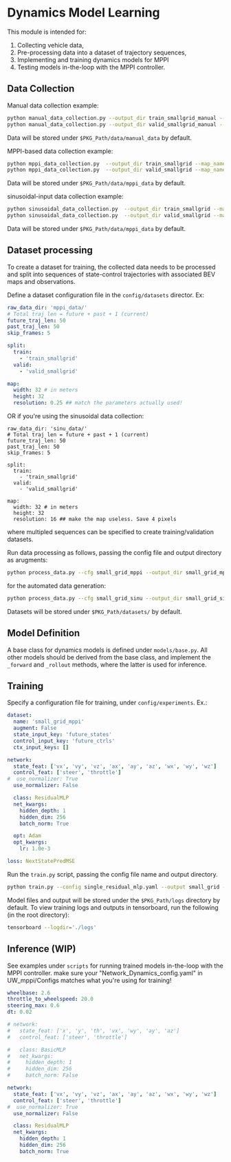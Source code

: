 # Dynamics Model Learning

This module is intended for: 
1. Collecting vehicle data,
2. Pre-processing data into a dataset of trajectory sequences,
3. Implementing and training dynamics models for MPPI
4. Testing models in-the-loop with the MPPI controller.

## Data Collection

Manual data collection example:
```bash
python manual_data_collection.py --output_dir train_smallgrid_manual --map_name smallgrid --duration 10 --start_pos -67 336 0.
python manual_data_collection.py --output_dir valid_smallgrid_manual --map_name smallgrid --duration 10 --start_pos -67 336 0.
```
Data will be stored under `$PKG_Path/data/manual_data` by default.

MPPI-based data collection example:
```bash
python mppi_data_collection.py  --output_dir train_smallgrid --map_name smallgrid --duration 100
python mppi_data_collection.py  --output_dir valid_smallgrid --map_name smallgrid --duration 100
```
Data will be stored under `$PKG_Path/data/mppi_data` by default.

sinusoidal-input data collection example:
```bash
python sinusoidal_data_collection.py  --output_dir train_smallgrid --map_name smallgrid --duration 100
python sinusoidal_data_collection.py  --output_dir valid_smallgrid --map_name smallgrid --duration 100
```

Data will be stored under `$PKG_Path/data/mppi_data` by default.


## Dataset processing

To create a dataset for training, the collected data needs to be processed and split into
sequences of state-control trajectories with associated BEV maps and observations.

Define a dataset configuration file in the `config/datasets` director. Ex:

```yaml
raw_data_dir: 'mppi_data/'
# Total traj len = future + past + 1 (current)
future_traj_len: 50
past_traj_len: 50
skip_frames: 5

split:
  train:
    - 'train_smallgrid'
  valid:
    - 'valid_smallgrid'

map:
  width: 32 # in meters
  height: 32
  resolution: 0.25 ## match the parameters actually used!

```
OR if you're using the sinusoidal data collection:
```
raw_data_dir: 'sinu_data/'
# Total traj len = future + past + 1 (current)
future_traj_len: 50
past_traj_len: 50
skip_frames: 5

split:
  train:
    - 'train_smallgrid'
  valid:
    - 'valid_smallgrid'

map:
  width: 32 # in meters
  height: 32
  resolution: 16 ## make the map useless. Save 4 pixels

```


where multipled sequences can be specified to create training/validation datasets.


Run data processing as follows, passing the config file and output directory as arugments:
```bash
python process_data.py --cfg small_grid_mppi --output_dir small_grid_mppi --save_vis True
```

for the automated data generation:
```bash
python process_data.py --cfg small_grid_sinu --output_dir small_grid_sinu --save_vis True
```

Datasets will be stored under `$PKG_Path/datasets/` by default.


## Model Definition
A base class for dynamics models is defined under `models/base.py`.
All other models should be derived from the base class, and implement the
`_forward` and `_rollout` methods, where the latter is used for inference.


## Training

Specify a configuration file for training, under `config/experiments`. Ex.:
```yaml
dataset:
  name: 'small_grid_mppi'
  augment: False
  state_input_key: 'future_states'
  control_input_key: 'future_ctrls'
  ctx_input_keys: []

network:
  state_feat: ['vx', 'vy', 'vz', 'ax', 'ay', 'az', 'wx', 'wy', 'wz']
  control_feat: ['steer', 'throttle']
#  use_normalizer: True
  use_normalizer: False

  class: ResidualMLP
  net_kwargs:
    hidden_depth: 1
    hidden_dim: 256
    batch_norm: True

  opt: Adam
  opt_kwargs:
    lr: 1.0e-3

loss: NextStatePredMSE
```

Run the `train.py` script, passing the config file name and output directory.

```bash
python train.py --config single_residual_mlp.yaml --output small_grid --n_epochs 300
```

Model files and output will be stored under the `$PKG_Path/logs` directory by default.
To view training logs and outputs in tensorboard, run the following (in the root directory):

```bash
tensorboard --logdir='./logs' 
```

## Inference (WIP)

See examples under `scripts` for running trained models in-the-loop with the MPPI controller.
make sure your "Network_Dynamics_config.yaml" in UW_mppi/Configs matches what you're using for training!
```yaml
wheelbase: 2.6
throttle_to_wheelspeed: 20.0
steering_max: 0.6
dt: 0.02

# network:
#   state_feat: ['x', 'y', 'th', 'vx', 'wy', 'ay', 'az']
#   control_feat: ['steer', 'throttle']

#   class: BasicMLP
#   net_kwargs:
#     hidden_depth: 1
#     hidden_dim: 256
#     batch_norm: False

network:
  state_feat: ['vx', 'vy', 'vz', 'ax', 'ay', 'az', 'wx', 'wy', 'wz']
  control_feat: ['steer', 'throttle']
#  use_normalizer: True
  use_normalizer: False

  class: ResidualMLP
  net_kwargs:
    hidden_depth: 1
    hidden_dim: 256
    batch_norm: True
```

